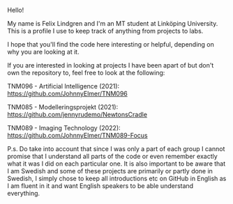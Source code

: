 Hello!

My name is Felix Lindgren and I'm an MT student at Linköping University. This is a profile I use to keep track of anything from projects to labs.

I hope that you'll find the code here interesting or helpful, depending on why you are looking at it.

If you are interested in looking at projects I have been apart of but don't own the repository to, feel free to look at the following:

TNM096 - Artificial Intelligence (2021): https://github.com/JohnnyElmer/TNM096

TNM085 - Modelleringsprojekt (2021): https://github.com/jennyrudemo/NewtonsCradle

TNM089 - Imaging Technology (2022): https://github.com/JohnnyElmer/TNM089-Focus

P.s. Do take into account that since I was only a part of each group I cannot promise that I understand all parts of the code or even remember exactly what it was I did on each particular one. It is also important to be aware that I am Swedish and some of these projects are primarily or partly done in Swedish, I simply chose to keep all introductions etc on GitHub in English as I am fluent in it and want English speakers to be able understand everything.
